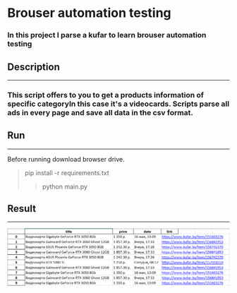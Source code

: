 # Brouser automation testing

### In this project I parse a kufar to learn brouser automation testing


## Description
----

### This script offers to you to get a products information of specific categoryIn this case it's a videocards. Scripts parse all ads in every page and save all data in the csv format.

## Run
----
Before running download browser drive.

> pip install -r requirements.txt
> > python main.py

## Result
----

![result](images/data_result.png)